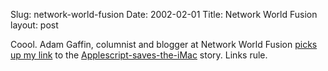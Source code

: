 Slug: network-world-fusion
Date: 2002-02-01
Title: Network World Fusion
layout: post

Coool. Adam Gaffin, columnist and blogger at Network World Fusion <a href="http://www.nwfusion.com/columnists/2002/0121compendium.html?docid=7847">picks up my link</a> to the <a href="http://www.macscripter.net/unscripted.html">Applescript-saves-the-iMac</a> story. Links rule.
